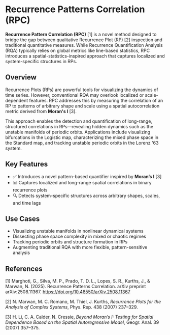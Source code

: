 # Recurrence Patterns Correlation (RPC)

**Recurrence Pattern Correlation (RPC)** \[1] is a novel method designed to bridge the gap between qualitative Recurrence Plot (RP) \[2] inspection and traditional quantitative measures. While Recurrence Quantification Analysis (RQA) typically relies on global metrics like line-based statistics, RPC introduces a spatial-statistics-inspired approach that captures localized and system-specific structures in RPs.

## Overview

Recurrence Plots (RPs) are powerful tools for visualizing the dynamics of time series. However, conventional RQA may overlook localized or scale-dependent features. RPC addresses this by measuring the correlation of an RP to patterns of arbitrary shape and scale using a spatial autocorrelation metric derived from **Moran's I** \[3].

This approach enables the detection and quantification of long-range, structured correlations in RPs—revealing hidden dynamics such as the unstable manifolds of periodic orbits. Applications include visualizing bifurcations in the Logistic map, characterizing the mixed phase space in the Standard map, and tracking unstable periodic orbits in the Lorenz '63 system.

## Key Features

* ✅ Introduces a novel pattern-based quantifier inspired by **Moran’s I** \[3]
* 📊 Captures localized and long-range spatial correlations in binary recurrence plots
* 🔍 Detects system-specific structures across arbitrary shapes, scales, and time lags

## Use Cases

* Visualizing unstable manifolds in nonlinear dynamical systems
* Dissecting phase space complexity in mixed or chaotic regimes
* Tracking periodic orbits and structure formation in RPs
* Augmenting traditional RQA with more flexible, pattern-sensitive analysis

## References

\[1] Marghoti, G., Silva, M. P., Prado, T. D. L., Lopes, S. R., Kurths, J., & Marwan, N. (2025). Recurrence Patterns Correlation. arXiv preprint arXiv:2508.11367. https://doi.org/10.48550/arXiv.2508.11367

\[2] N. Marwan, M. C. Romano, M. Thiel, J. Kurths, *Recurrence Plots for the Analysis of Complex Systems*, Phys. Rep. 438 (2007) 237–329.

\[3] H. Li, C. A. Calder, N. Cressie, *Beyond Moran’s I: Testing for Spatial Dependence Based on the Spatial Autoregressive Model*, Geogr. Anal. 39 (2007) 357–375.
